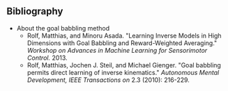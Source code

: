 ## Bibliography

* About the goal babbling method
  * Rolf, Matthias, and Minoru Asada. "Learning Inverse Models in High Dimensions with Goal Babbling and Reward-Weighted Averaging." *Workshop on Advances in Machine Learning for Sensorimotor Control.* 2013.
  * Rolf, Matthias, Jochen J. Steil, and Michael Gienger. "Goal babbling permits direct learning of inverse kinematics." *Autonomous Mental Development, IEEE Transactions on* 2.3 (2010): 216-229.

